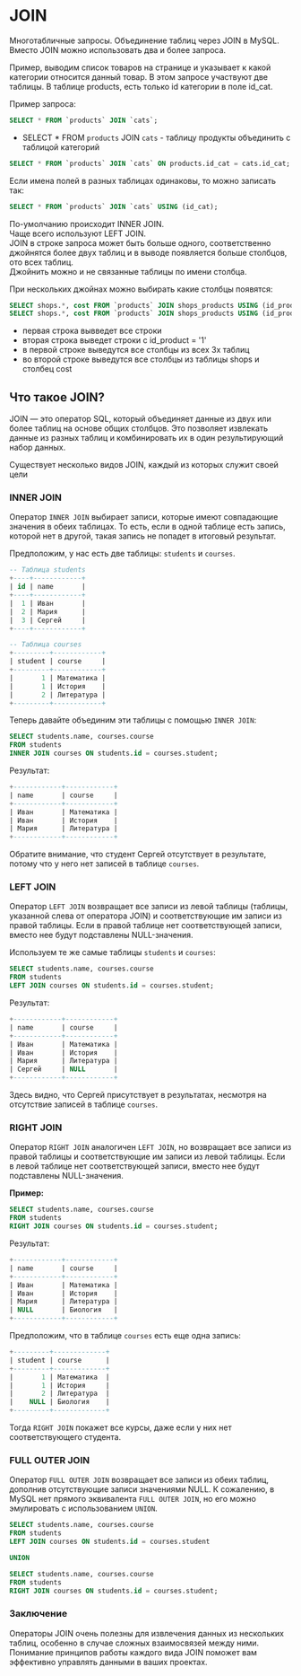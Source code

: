 # JOIN
Многотабличные запросы. Объединение таблиц через JOIN в MySQL. Вместо JOIN можно использовать два и более запроса.

Пример, выводим список товаров на странице и указывает к какой категории относится данный товар. В этом запросе участвуют две таблицы. В таблице products, есть только id категории в поле id_cat.

Пример запроса:

```sql
SELECT * FROM `products` JOIN `cats`;
```

- SELECT * FROM `products` JOIN `cats` - таблицу продукты объединить с таблицой категорий

```sql
SELECT * FROM `products` JOIN `cats` ON products.id_cat = cats.id_cat;
```

Если имена полей в разных таблицах одинаковы, то можно записать так:

```sql
SELECT * FROM `products` JOIN `cats` USING (id_cat);
```

По-умолчанию происходит INNER JOIN.  
Чаще всего используют LEFT JOIN.  
JOIN в строке запроса может быть больше одного, соответственно джойнятся более двух таблиц и в выводе появляется больше столбцов, ото всех таблиц.  
Джойнить можно и не связанные таблицы по имени столбца.

При нескольких джойнах можно выбирать какие столбцы появятся:

```sql
SELECT shops.*, cost FROM `products` JOIN shops_products USING (id_product) JOIN shops using (id_shop);
SELECT shops.*, cost FROM `products` JOIN shops_products USING (id_product) JOIN shops using (id_shop) WHERE id_product = '1';
```

- первая строка вывведет все строки
- вторая строка выведет строки с id_product = '1'
- в первой строке выведутся все столбцы из всех 3х таблиц
- во второй строке выведутся все столбцы из таблицы shops и столбец cost


## Что такое JOIN?
JOIN — это оператор SQL, который объединяет данные из двух или более таблиц на основе общих столбцов. Это позволяет извлекать данные из разных таблиц и комбинировать их в один результирующий набор данных.

Существует несколько видов JOIN, каждый из которых служит своей цели

### INNER JOIN
Оператор `INNER JOIN` выбирает записи, которые имеют совпадающие значения в обеих таблицах. То есть, если в одной таблице есть запись, которой нет в другой, такая запись не попадет в итоговый результат.

Предположим, у нас есть две таблицы: `students` и `courses`.

```sql
-- Таблица students
+----+------------+
| id | name       |
+----+------------+
|  1 | Иван       |
|  2 | Мария      |
|  3 | Сергей     |
+----+------------+

-- Таблица courses
+---------+------------+
| student | course     |
+---------+------------+
|       1 | Математика |
|       1 | История    |
|       2 | Литература |
+---------+------------+
```

Теперь давайте объединим эти таблицы с помощью `INNER JOIN`:

```sql
SELECT students.name, courses.course
FROM students
INNER JOIN courses ON students.id = courses.student;
```

Результат:

```sql
+------------+------------+
| name       | course     |
+------------+------------+
| Иван       | Математика |
| Иван       | История    |
| Мария      | Литература |
+------------+------------+
```

Обратите внимание, что студент Сергей отсутствует в результате, потому что у него нет записей в таблице `courses`.

### LEFT JOIN
Оператор `LEFT JOIN` возвращает все записи из левой таблицы (таблицы, указанной слева от оператора JOIN) и соответствующие им записи из правой таблицы. Если в правой таблице нет соответствующей записи, вместо нее будут подставлены NULL-значения.

Используем те же самые таблицы `students` и `courses`:

```sql
SELECT students.name, courses.course
FROM students
LEFT JOIN courses ON students.id = courses.student;
```

Результат:

```sql
+------------+------------+
| name       | course     |
+------------+------------+
| Иван       | Математика |
| Иван       | История    |
| Мария      | Литература |
| Сергей     | NULL       |
+------------+------------+
```

Здесь видно, что Сергей присутствует в результатах, несмотря на отсутствие записей в таблице `courses`.

### RIGHT JOIN
Оператор `RIGHT JOIN` аналогичен `LEFT JOIN`, но возвращает все записи из правой таблицы и соответствующие им записи из левой таблицы. Если в левой таблице нет соответствующей записи, вместо нее будут подставлены NULL-значения.

**Пример:**

```sql
SELECT students.name, courses.course
FROM students
RIGHT JOIN courses ON students.id = courses.student;
```

Результат:

```sql
+------------+------------+
| name       | course     |
+------------+------------+
| Иван       | Математика |
| Иван       | История    |
| Мария      | Литература |
| NULL       | Биология   |
+------------+------------+
```

Предположим, что в таблице `courses` есть еще одна запись:

```sql
+---------+-------------+
| student | course      |
+---------+-------------+
|       1 | Математика  |
|       1 | История     |
|       2 | Литература  |
|    NULL | Биология    |
+---------+-------------+
```

Тогда `RIGHT JOIN` покажет все курсы, даже если у них нет соответствующего студента.

### FULL OUTER JOIN

Оператор `FULL OUTER JOIN` возвращает все записи из обеих таблиц, дополнив отсутствующие записи значениями NULL. К сожалению, в MySQL нет прямого эквивалента `FULL OUTER JOIN`, но его можно эмулировать с использованием `UNION`.

```sql
SELECT students.name, courses.course
FROM students
LEFT JOIN courses ON students.id = courses.student

UNION

SELECT students.name, courses.course
FROM students
RIGHT JOIN courses ON students.id = courses.student;
```

### Заключение
Операторы JOIN очень полезны для извлечения данных из нескольких таблиц, особенно в случае сложных взаимосвязей между ними. Понимание принципов работы каждого вида JOIN поможет вам эффективно управлять данными в ваших проектах.
